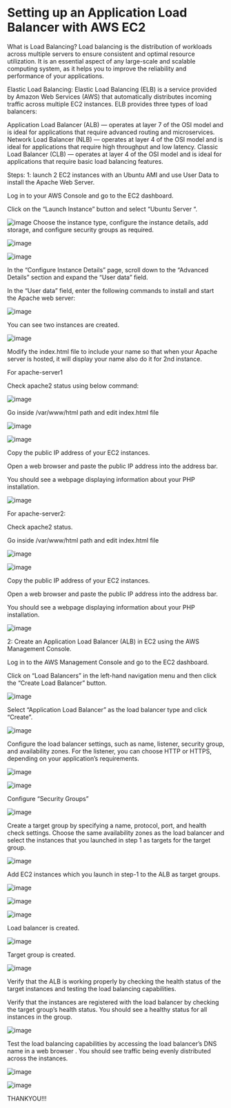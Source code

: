 # Setting up an Application Load Balancer with AWS EC2

What is Load Balancing?
Load balancing is the distribution of workloads across multiple servers to ensure consistent and optimal resource utilization. It is an essential aspect of any large-scale and scalable computing system, as it helps you to improve the reliability and performance of your applications.

Elastic Load Balancing:
Elastic Load Balancing (ELB) is a service provided by Amazon Web Services (AWS) that automatically distributes incoming traffic across multiple EC2 instances. ELB provides three types of load balancers:

Application Load Balancer (ALB) — operates at layer 7 of the OSI model and is ideal for applications that require advanced routing and microservices.
Network Load Balancer (NLB) — operates at layer 4 of the OSI model and is ideal for applications that require high throughput and low latency.
Classic Load Balancer (CLB) — operates at layer 4 of the OSI model and is ideal for applications that require basic load balancing features.

Steps:
1:
launch 2 EC2 instances with an Ubuntu AMI and use User Data to install the Apache Web Server.

Log in to your AWS Console and go to the EC2 dashboard.

Click on the “Launch Instance” button and select “Ubuntu Server “.

![image](https://github.com/haneefmohamed/AWS-Projects/assets/159698808/b13d27da-9b96-496c-9e43-a45808b6b0a6)
Choose the instance type, configure the instance details, add storage, and configure security groups as required.

![image](https://github.com/haneefmohamed/AWS-Projects/assets/159698808/6f5c22a5-c332-4618-b73a-8b8cd5423b49)

![image](https://github.com/haneefmohamed/AWS-Projects/assets/159698808/09ee5bbd-e4f1-4732-bb24-a4d18471a511)

In the “Configure Instance Details” page, scroll down to the “Advanced Details” section and expand the “User data” field.

In the “User data” field, enter the following commands to install and start the Apache web server:

![image](https://github.com/haneefmohamed/AWS-Projects/assets/159698808/69756c6b-c258-4279-ae39-3dcb12f7d19f)

You can see two instances are created.

![image](https://github.com/haneefmohamed/AWS-Projects/assets/159698808/0f7721b2-dc51-493f-bb6d-0f7f11edc2ef)

Modify the index.html file to include your name so that when your Apache server is hosted, it will display your name also do it for 2nd instance.

For apache-server1

Check apache2 status using below command:

![image](https://github.com/haneefmohamed/AWS-Projects/assets/159698808/c3956fde-0b18-4dec-8280-72f20ec079fe)

Go inside /var/www/html path and edit index.html file

![image](https://github.com/haneefmohamed/AWS-Projects/assets/159698808/7539a553-997c-4fae-aff6-a25fc99d5d2b)

![image](https://github.com/haneefmohamed/AWS-Projects/assets/159698808/bfedff62-edcc-49e4-82fd-ca2070a0b09d)

Copy the public IP address of your EC2 instances.

Open a web browser and paste the public IP address into the address bar.

You should see a webpage displaying information about your PHP installation.

![image](https://github.com/haneefmohamed/AWS-Projects/assets/159698808/5620be68-ec62-4242-89ab-ac029d5b887b)

For apache-server2:

Check apache2 status.

Go inside /var/www/html path and edit index.html file

![image](https://github.com/haneefmohamed/AWS-Projects/assets/159698808/8d06df71-7f01-4fe8-a90f-01bb409b59f2)

![image](https://github.com/haneefmohamed/AWS-Projects/assets/159698808/65ce832e-7bd0-47ef-955e-228fe23eb636)

Copy the public IP address of your EC2 instances.

Open a web browser and paste the public IP address into the address bar.

You should see a webpage displaying information about your PHP installation.

![image](https://github.com/haneefmohamed/AWS-Projects/assets/159698808/e8118d04-e155-4c13-acba-158017a3efdd)

2:
Create an Application Load Balancer (ALB) in EC2 using the AWS Management Console.

Log in to the AWS Management Console and go to the EC2 dashboard.

Click on “Load Balancers” in the left-hand navigation menu and then click the “Create Load Balancer” button.

![image](https://github.com/haneefmohamed/AWS-Projects/assets/159698808/32b1d232-4ec6-4e89-89ec-ffa99145fec3)

Select “Application Load Balancer” as the load balancer type and click “Create”.

![image](https://github.com/haneefmohamed/AWS-Projects/assets/159698808/0662064e-c1a6-4cf4-9272-b567525eb6df)

Configure the load balancer settings, such as name, listener, security group, and availability zones. For the listener, you can choose HTTP or HTTPS, depending on your application’s requirements.

![image](https://github.com/haneefmohamed/AWS-Projects/assets/159698808/94a411a3-80f2-4a8b-8614-f56ea5100efe)

![image](https://github.com/haneefmohamed/AWS-Projects/assets/159698808/770ec808-b149-480f-b824-8305e811cc43)

Configure “Security Groups”

![image](https://github.com/haneefmohamed/AWS-Projects/assets/159698808/e88e1c31-1975-4d81-bf03-85672b540cee)

Create a target group by specifying a name, protocol, port, and health check settings. Choose the same availability zones as the load balancer and select the instances that you launched in step 1 as targets for the target group.

![image](https://github.com/haneefmohamed/AWS-Projects/assets/159698808/484aae0b-44f3-41d9-8bbd-b5a752c7ba87)

Add EC2 instances which you launch in step-1 to the ALB as target groups.

![image](https://github.com/haneefmohamed/AWS-Projects/assets/159698808/746c79e1-4dea-4cd8-9c0f-3aee9bf1b35a)

![image](https://github.com/haneefmohamed/AWS-Projects/assets/159698808/aa7f7674-9d67-47a8-b08d-66e7cf497e4b)

![image](https://github.com/haneefmohamed/AWS-Projects/assets/159698808/7a50e61e-af35-473b-89f2-5ffa499efcf1)

Load balancer is created.

![image](https://github.com/haneefmohamed/AWS-Projects/assets/159698808/29bd9547-d5f9-43e6-9460-2d0b6dd59018)

Target group is created.

![image](https://github.com/haneefmohamed/AWS-Projects/assets/159698808/21b30e2e-0c1c-4dd6-a712-2a5a4ed71a49)

Verify that the ALB is working properly by checking the health status of the target instances and testing the load balancing capabilities.

Verify that the instances are registered with the load balancer by checking the target group’s health status. You should see a healthy status for all instances in the group.

![image](https://github.com/haneefmohamed/AWS-Projects/assets/159698808/16655f43-1964-4888-8904-e2e29cd4efcb)

Test the load balancing capabilities by accessing the load balancer’s DNS name in a web browser . You should see traffic being evenly distributed across the instances.

![image](https://github.com/haneefmohamed/AWS-Projects/assets/159698808/0109acab-ae49-48f8-bd3d-5c140e074d72)

![image](https://github.com/haneefmohamed/AWS-Projects/assets/159698808/5732c2f1-5b32-4d83-891d-bddfd8b3b034)

THANKYOU!!!
